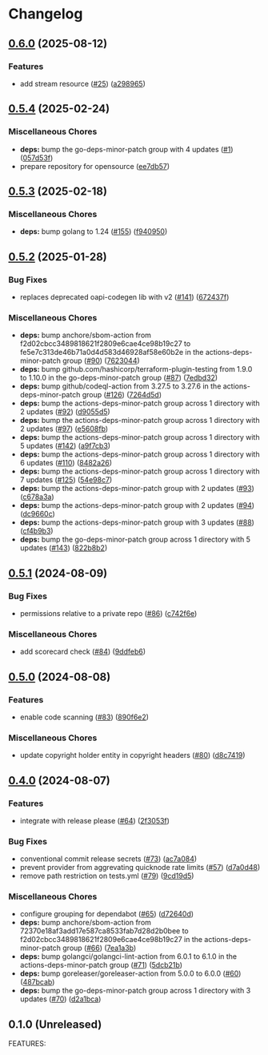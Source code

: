 # Changelog

## [0.6.0](https://github.com/circlefin/terraform-provider-quicknode/compare/v0.5.4...v0.6.0) (2025-08-12)


### Features

* add stream resource  ([#25](https://github.com/circlefin/terraform-provider-quicknode/issues/25)) ([a298965](https://github.com/circlefin/terraform-provider-quicknode/commit/a2989659d5dceba35bd6dce6f5648badb172485c))

## [0.5.4](https://github.com/circlefin/terraform-provider-quicknode/compare/v0.5.3...v0.5.4) (2025-02-24)


### Miscellaneous Chores

* **deps:** bump the go-deps-minor-patch group with 4 updates ([#1](https://github.com/circlefin/terraform-provider-quicknode/issues/1)) ([057d53f](https://github.com/circlefin/terraform-provider-quicknode/commit/057d53f0818180da856584f20637e76753c671e1))
* prepare repository for opensource ([ee7db57](https://github.com/circlefin/terraform-provider-quicknode/commit/ee7db5791883e89fc5812b17c586fab29827d3b2))

## [0.5.3](https://github.com/circlefin/terraform-provider-quicknode/compare/v0.5.2...v0.5.3) (2025-02-18)


### Miscellaneous Chores

* **deps:** bump golang to 1.24 ([#155](https://github.com/circlefin/terraform-provider-quicknode/issues/155)) ([f940950](https://github.com/circlefin/terraform-provider-quicknode/commit/f940950db96f1630e0303fa592ba476346522a82))

## [0.5.2](https://github.com/circlefin/terraform-provider-quicknode/compare/v0.5.1...v0.5.2) (2025-01-28)


### Bug Fixes

* replaces deprecated oapi-codegen lib with v2 ([#141](https://github.com/circlefin/terraform-provider-quicknode/issues/141)) ([672437f](https://github.com/circlefin/terraform-provider-quicknode/commit/672437fe5c567a49798bc3c78595101f00a3f47d))


### Miscellaneous Chores

* **deps:** bump anchore/sbom-action from f2d02cbcc3489818621f2809e6cae4ce98b19c27 to fe5e7c313de46b71a0d4d583d46928af58e60b2e in the actions-deps-minor-patch group ([#90](https://github.com/circlefin/terraform-provider-quicknode/issues/90)) ([7623044](https://github.com/circlefin/terraform-provider-quicknode/commit/76230441a0e1494de65e5cdd6df96ddcd146ba2d))
* **deps:** bump github.com/hashicorp/terraform-plugin-testing from 1.9.0 to 1.10.0 in the go-deps-minor-patch group ([#87](https://github.com/circlefin/terraform-provider-quicknode/issues/87)) ([7edbd32](https://github.com/circlefin/terraform-provider-quicknode/commit/7edbd3207d12c70f2b87a9fdd9130159262dea6c))
* **deps:** bump github/codeql-action from 3.27.5 to 3.27.6 in the actions-deps-minor-patch group ([#126](https://github.com/circlefin/terraform-provider-quicknode/issues/126)) ([7264d5d](https://github.com/circlefin/terraform-provider-quicknode/commit/7264d5dbe134d8268ff83256cc020c32e8d594d1))
* **deps:** bump the actions-deps-minor-patch group across 1 directory with 2 updates ([#92](https://github.com/circlefin/terraform-provider-quicknode/issues/92)) ([d9055d5](https://github.com/circlefin/terraform-provider-quicknode/commit/d9055d5a7252567026ddaf63fb62726cee179a22))
* **deps:** bump the actions-deps-minor-patch group across 1 directory with 2 updates ([#97](https://github.com/circlefin/terraform-provider-quicknode/issues/97)) ([e5608fb](https://github.com/circlefin/terraform-provider-quicknode/commit/e5608fbb6e9adbbd8bb9b570db0140604b599a48))
* **deps:** bump the actions-deps-minor-patch group across 1 directory with 5 updates ([#142](https://github.com/circlefin/terraform-provider-quicknode/issues/142)) ([a9f7cb3](https://github.com/circlefin/terraform-provider-quicknode/commit/a9f7cb3522fe59f70675e4bbbd09ee3af1a195f9))
* **deps:** bump the actions-deps-minor-patch group across 1 directory with 6 updates ([#110](https://github.com/circlefin/terraform-provider-quicknode/issues/110)) ([8482a26](https://github.com/circlefin/terraform-provider-quicknode/commit/8482a264636702fc797793a9f65f2764e8123d35))
* **deps:** bump the actions-deps-minor-patch group across 1 directory with 7 updates ([#125](https://github.com/circlefin/terraform-provider-quicknode/issues/125)) ([54e98c7](https://github.com/circlefin/terraform-provider-quicknode/commit/54e98c7a7c3c22beee255d89c97022654fd9a4fb))
* **deps:** bump the actions-deps-minor-patch group with 2 updates ([#93](https://github.com/circlefin/terraform-provider-quicknode/issues/93)) ([c678a3a](https://github.com/circlefin/terraform-provider-quicknode/commit/c678a3a2d87b08a76dce4b1d08ab6b10840f2dc0))
* **deps:** bump the actions-deps-minor-patch group with 2 updates ([#94](https://github.com/circlefin/terraform-provider-quicknode/issues/94)) ([dc9660c](https://github.com/circlefin/terraform-provider-quicknode/commit/dc9660c90ae8196ead0a960cc25409830ba433b2))
* **deps:** bump the actions-deps-minor-patch group with 3 updates ([#88](https://github.com/circlefin/terraform-provider-quicknode/issues/88)) ([cf4b9b3](https://github.com/circlefin/terraform-provider-quicknode/commit/cf4b9b3a4a8e094210ef24c245727c54da19cbe3))
* **deps:** bump the go-deps-minor-patch group across 1 directory with 5 updates ([#143](https://github.com/circlefin/terraform-provider-quicknode/issues/143)) ([822b8b2](https://github.com/circlefin/terraform-provider-quicknode/commit/822b8b253d781f27540ce5190624c703d61f1683))

## [0.5.1](https://github.com/circlefin/terraform-provider-quicknode/compare/v0.5.0...v0.5.1) (2024-08-09)


### Bug Fixes

* permissions relative to a private repo ([#86](https://github.com/circlefin/terraform-provider-quicknode/issues/86)) ([c742f6e](https://github.com/circlefin/terraform-provider-quicknode/commit/c742f6ef36b864235e573ad91d1bb0294621ea82))


### Miscellaneous Chores

* add scorecard check ([#84](https://github.com/circlefin/terraform-provider-quicknode/issues/84)) ([9ddfeb6](https://github.com/circlefin/terraform-provider-quicknode/commit/9ddfeb6103a93b11f2953c8ad47274e4d4fe2244))

## [0.5.0](https://github.com/circlefin/terraform-provider-quicknode/compare/v0.4.0...v0.5.0) (2024-08-08)


### Features

* enable code scanning ([#83](https://github.com/circlefin/terraform-provider-quicknode/issues/83)) ([890f6e2](https://github.com/circlefin/terraform-provider-quicknode/commit/890f6e27d1a5da75b50d88d425902cf3efbb0424))


### Miscellaneous Chores

* update copyright holder entity in copyright headers ([#80](https://github.com/circlefin/terraform-provider-quicknode/issues/80)) ([d8c7419](https://github.com/circlefin/terraform-provider-quicknode/commit/d8c74190a2eed066e3d0831d2ed1517d10c4f1ab))

## [0.4.0](https://github.com/circlefin/terraform-provider-quicknode/compare/v0.3.0...v0.4.0) (2024-08-07)


### Features

* integrate with release please ([#64](https://github.com/circlefin/terraform-provider-quicknode/issues/64)) ([2f3053f](https://github.com/circlefin/terraform-provider-quicknode/commit/2f3053f711d3a611a795b143848bba12da1eed59))


### Bug Fixes

* conventional commit release secrets ([#73](https://github.com/circlefin/terraform-provider-quicknode/issues/73)) ([ac7a084](https://github.com/circlefin/terraform-provider-quicknode/commit/ac7a08409692ce76ac03dd0cbb9bc8a4de89ac2e))
* prevent provider from aggrevating quicknode rate limits ([#57](https://github.com/circlefin/terraform-provider-quicknode/issues/57)) ([d7a0d48](https://github.com/circlefin/terraform-provider-quicknode/commit/d7a0d48a1ba9bd208b719ef6019b97ac299ac09f))
* remove path restriction on tests.yml ([#79](https://github.com/circlefin/terraform-provider-quicknode/issues/79)) ([9cd19d5](https://github.com/circlefin/terraform-provider-quicknode/commit/9cd19d577c26a062dba396647a77b1de8ed9ea6e))


### Miscellaneous Chores

* configure grouping for dependabot ([#65](https://github.com/circlefin/terraform-provider-quicknode/issues/65)) ([d72640d](https://github.com/circlefin/terraform-provider-quicknode/commit/d72640de3ea59f0983eb99f25b20f0e8d1d6d06d))
* **deps:** bump anchore/sbom-action from 72370e18af3add17e587ca8533fab7d28d2b0bee to f2d02cbcc3489818621f2809e6cae4ce98b19c27 in the actions-deps-minor-patch group ([#66](https://github.com/circlefin/terraform-provider-quicknode/issues/66)) ([7ea1a3b](https://github.com/circlefin/terraform-provider-quicknode/commit/7ea1a3bc0264b5520be5ca9d782dfa499b4d6bfd))
* **deps:** bump golangci/golangci-lint-action from 6.0.1 to 6.1.0 in the actions-deps-minor-patch group ([#71](https://github.com/circlefin/terraform-provider-quicknode/issues/71)) ([5dcb21b](https://github.com/circlefin/terraform-provider-quicknode/commit/5dcb21bf71edd9625158ffcab8f88ee66fa987e0))
* **deps:** bump goreleaser/goreleaser-action from 5.0.0 to 6.0.0 ([#60](https://github.com/circlefin/terraform-provider-quicknode/issues/60)) ([487bcab](https://github.com/circlefin/terraform-provider-quicknode/commit/487bcab31f1501e21268a5bf806c9d73acab6ce7))
* **deps:** bump the go-deps-minor-patch group across 1 directory with 3 updates ([#70](https://github.com/circlefin/terraform-provider-quicknode/issues/70)) ([d2a1bca](https://github.com/circlefin/terraform-provider-quicknode/commit/d2a1bcad284ee7d189fcf27ac33ca668ac6fa9b6))

## 0.1.0 (Unreleased)

FEATURES:

